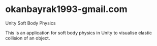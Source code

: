 # okanbayrak1993-gmail.com
Unity Soft Body Physics


This is an application for soft body physics in Unity to visualise elastic collision of an object.
